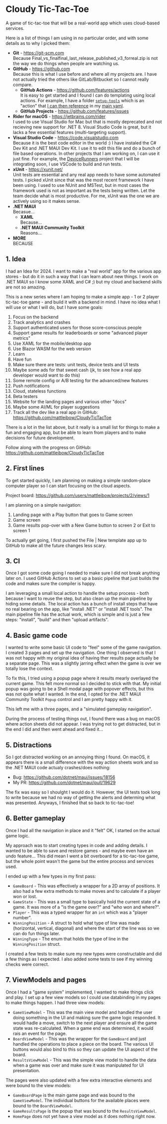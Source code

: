 # Cloudy Tic-Tac-Toe

A game of tic-tac-toe that will be a real-world app which uses cloud-based services.

Here is a list of things I am using in no particular order, and with some details as to why I picked them:

* **Git** - https://git-scm.com  
  Because Final_vs_finalfinal_last_release_published_v3_forreal.zip is not the way we do things when people are watching us.
* **GitHub** - https://github.com  
  Because this is what I use before and where all my projects are. I have not actually tried the others like 
  GitLab/Bitbucket so I cannot really compare.
  * **GitHub Actions** - https://github.com/features/actions  
    It is easy to get started and I found I can do templating using local actions. For example, I have a folder
    [`setup-tools`](https://github.com/mattleibow/CloudyTicTacToe/tree/2917564505f54ed88d792735e6087eee35035b43/.github/workflows/setup-tools)
    which is an "action" that 
    [I can then reference](https://github.com/mattleibow/CloudyTicTacToe/blob/2917564505f54ed88d792735e6087eee35035b43/.github/workflows/build.yml#L18-L19)
    in my [main yaml](https://github.com/mattleibow/CloudyTicTacToe/blob/2917564505f54ed88d792735e6087eee35035b43/.github/workflows/build.yml).
  * **GitHub Projects** - https://github.com/features/issues  
* **Rider for macOS** - https://jetbrains.com/rider  
  I used to use Visual Studio for Mac but that is mostly deprecated and not recieving new support for .NET 8. Visual
  Studio Code is great, but it lacks a few essential features (multi-targeting support).
* **Visual Studio Code** - https://code.visualstudio.com  
  Because it is the best code editor in the world :) I have instaled the C# Dev Kit and .NET MAUI Dev Kit. I use it to
  edit this file and do a bunch of file based operations. In other projects that I am working on, I can use it just
  fine. For example, the [DeviceRunners](https://github.com/mattleibow/DeviceRunners) project that I will be
  integrating soon, I use VSCode to build and run tests.
* **xUnit** - https://xunit.net/  
  Unit tests are essential and any real app needs to have some automated tests. I picked xUnit since that was the most
  recent framework I have been using. I used to use NUnit and MSTest, but in most cases the framework used is not as 
  important as the tests being written. Let the team decide what is most productive. For me, xUnit was the one we are
  actively using so it makes sense.
* **.NET MAUI**  
  Becasue...
  * **XAML**  
  Because...
  * **.NET MAUI Community Toolkit**  
  Reasons...
* **MORE**  
  BECAUSE

## 1. Idea

I had an Idea for 2024. I want to make a "real world" app for the various app stores - but do it in such a way that I
can learn about new things. I work on .NET MAUI so I know some XAML and C# ;) but my cloud and backend skills are not
so amazing.

This is a new series where I am hoping to make a simple app - 1 or 2 player tic-tac-toe game - and build it with a
backend in mind. I have no idea what I will use or what I will do, but I have some goals:

1. Focus on the backend
2. Track analytics and crashes
3. Support authenticated users for those score-conscious people
4. Support game results for leaderboards or  some "advanced player metrics"
5. Use XAML for the mobile/desktop app
6. Use Blazor WASM for the web version
7. Learn
8. Have fun
9. Make sure there are tests: unit tests, device tests and UI tests
10. Maybe some ads for that sweet cash (jk, to see how a real app developer would want to do this)
11. Some remote config or A/B testing for the advanced/new features
12. Push notifications
13. Cloud, stateless functions
14. Beta testers
15. Website for the landing pages and various other "docs"
16. Maybe some AI/ML for player suggestions
17. Track all the dev like a real app in GitHub: https://github.com/mattleibow/CloudyTicTacToe

There is a lot in the list above, but it really is a small list for things to make a fun and engaging app, but be able
to learn from players and to make decisions for future development.

Follow along with the progress on GitHub: https://github.com/mattleibow/CloudyTicTacToe

## 2. First lines

To get started quickly, I am planning on making a simple random-place computer player so I can start focusing on the
cloud aspects.

Project board: https://github.com/users/mattleibow/projects/2/views/1

I am planning on a simple navigation:

1. Landing page with a Play button that goes to Game screen
2. Game screen
3. Game results pop-over with a New Game button to screen 2 or Exit to screen 1

To actually get going, I first pushed the File | New template app up to GitHub to make all the future changes less
scary.

## 3. CI

Once I got some code going I needed to make sure I did not break anything later on. I used GitHub Actions to set up a
basic pipeline that just builds the code and makes sure the compiler is happy. 

I am leveraging a small local action to handle the setup process - both because I want to reuse the step, but also
clean up the main pipeline by hiding some details. The local action has a bunch of install steps that have no real
bearing on the app, like "install .NET" or "install .NET tools". The main pipeline file has the actual work, which
is simple and is just a few steps: "install", "build" and then "upload artifacts".

## 4. Basic game code

I wanted to write some basic UI code to "feel" some of the game navigation. I created 3 pages and set up the
navigation. One thing I observed is that I was not happy with my original idea of having ther results page actually
be a separate page. This was a slightly jarring effect when the game is over we totally lose the context.

To fix this, I tried using a popup page where it results mearly overlayed the current game. This felt more normal so
I decided to stick with that. My initial popup was going to be a Shell modal page with popover effects, but this was
not quite what I wanted. In the end, I opted for the .NET MAUI Community Toolkit `Popup` control and I am pretty
happy with it.

This left me with a three pages, and a "simulated gameplay navigation".

During the process of testing things out, I found there was a bug on macOS where action sheets did not appear. I was
trying not to get distracted, but in the end I did and then went ahead and fixed it...

## 5. Distractions

So I got distracted working on an annoying thing I found. On macOS, it appears there is a small difference with the
way action sheets work and so the .NET MAUI code actualy crashes/does nothing: 

 - Bug: https://github.com/dotnet/maui/issues/18156
 - My PR: https://github.com/dotnet/maui/pull/19629

The fix was easy so I shoulght I would do it. However, the UI tests took long to write because we had no way of
getting the alerts and determing what was presented. Anyways, I finished that so back to tic-tac-toe!

## 6. Better gameplay

Once I had all the navigation in place and it "felt" OK, I started on the actual game logic.

My approach was to start creating types in code and adding details. I wanted to be able to save and restore games - and
maybe even have an undo feature... This did mean I went a bit overboard for a tic-tac-toe game, but the whole point
wasn't the game but the entire process and services used.

I ended up with a few types in my first pass:

* `GameBoard` - This was effectively a wrapper for a 2D array of positions. It also had a few extra methods to
  make moves and to calculate if a player won or lost.
* `GameState` - This was a small type to basically hold the current state of a game. It was more of a "is the game
  over?" and "who won and where?".
* `Player` - This was a typed wrapper for an `int` which was a "player number".
* `WinningPosition` - A struct to hold what type of line was made (horizontal, vertical, diagonal) and where the start
  of the line was so we can do fun things later.
* `WinningType` - The enum that holds the type of line in the `WinningPosition` struct.

I created a few tests to make sure my new types were constructable and did a few things as I expected. I also added
some tests to see if my winning checks were correct.

## 7. ViewModels and pages

Once I had a "game system" implemented, I wanted to make things click and play. I set up a few view models so I could
use databinding in my pages to make things happen. I had three view models:

* `GameViewModel` - This was the main view model and handled the user doing something in the UI and making sure
  the game logic responded. It would hadle a move, switch to the next player and ensure all the game state was
  re-calculated. When a game end was determined, it would rais an event for the page.
* `BoardViewModel` - This was the wrapper for the `GameBoard` and just handled the operations to place a piece on the
  board. The various UI buttons would also bind to this so they can update the UI aspect of the board.
* `ResultsViewModel` - This was the simple view model to handle the data when a game was over and make sure it was
  manipulated for UI presentation.

The pages were also updated with a few extra interactive elements and were bound to the view models:

* `GameBoardPage` is the main game page and was bound to the `GameViewModel`. The individual buttons for the available
  places were bound to the `BoardViewModel`.
* `GameResultsPage` is the popup that was bound to the `ResultsViewModel`.
* `HomePage` does not yet have a view model as it does nothing right now.
